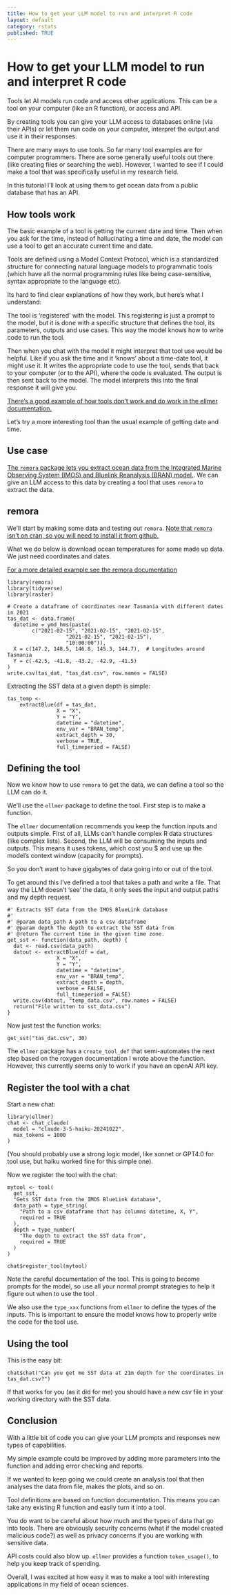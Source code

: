 ```yaml
---
title: How to get your LLM model to run and interpret R code
layout: default
category: rstats
published: TRUE
---
```


# How to get your LLM model to run and interpret R code

Tools let AI models run code and access other applications. This can be
a tool on your computer (like an R function), or access and API.

By creating tools you can give your LLM access to databases online (via
their APIs) or let them run code on your computer, interpret the output
and use it in their responses.

There are many ways to use tools. So far many tool examples are for
computer programmers. There are some generally useful tools out there
(like creating files or searching the web). However, I wanted to see if
I could make a tool that was specifically useful in my research field.

In this tutorial I’ll look at using them to get ocean data from a public database that has an API. 

## How tools work

The basic example of a tool is getting the current date and time. Then
when you ask for the time, instead of hallucinating a time and date, the
model can use a tool to get an accurate current time and date.

Tools are defined using a Model Context Protocol, which is a
standardized structure for connecting natural language models to
programmatic tools (which have all the normal programming rules like
being case-sensitive, syntax appropriate to the language etc).

Its hard to find clear explanations of how they work, but here’s what I
understand:

The tool is ‘registered’ with the model. This registering is just a
prompt to the model, but it is done with a specific structure that
defines the tool, its parameters, outputs and use cases. This way the
model knows how to write code to run the tool.

Then when you chat with the model it might interpret that tool use would
be helpful. Like if you ask the time and it ‘knows’ about a time-date
tool, it might use it. It writes the appropriate code to use the tool,
sends that back to your computer (or to the API), where the code is
evaluated. The output is then sent back to the model. The model
interprets this into the final response it will give you.

[There’s a good example of how tools don’t work and do work in the
ellmer
documentation.](https://ellmer.tidyverse.org/articles/tool-calling.html)

Let’s try a more interesting tool than the usual example of getting date
and time.

## Use case

[The `remora` package lets you extract ocean data from the Integrated Marine Observing System (IMOS) and Bluelink Reanalysis (BRAN) model.](https://imos-animaltracking.github.io/remora/index.html). We
can give an LLM access to this data by creating a tool that uses
`remora` to extract the data.

## remora

We’ll start by making some data and testing out `remora`. [Note that
`remora` isn’t on cran, so you will need to install it from
github.](https://imos-animaltracking.github.io/remora/index.html)

What we do below is download ocean temperatures for some made up data.
We just need coordinates and dates.

[For a more detailed example see the remora
documentation](https://imos-animaltracking.github.io/remora/articles/extractBlue.html)

    library(remora)
    library(tidyverse)
    library(raster)

    # Create a dataframe of coordinates near Tasmania with different dates in 2021
    tas_dat <- data.frame(
      datetime = ymd_hms(paste(
            c("2021-02-15", "2021-02-15", "2021-02-15", 
                       "2021-02-15", "2021-02-15"),
                       "10:00:00")),
      X = c(147.2, 148.5, 146.8, 145.3, 144.7),  # Longitudes around Tasmania
      Y = c(-42.5, -41.8, -43.2, -42.9, -41.5)
    )
    write.csv(tas_dat, "tas_dat.csv", row.names = FALSE)

Extracting the SST data at a given depth is simple:

    tas_temp <- 
        extractBlue(df = tas_dat,
                    X = "X", 
                    Y = "Y", 
                    datetime = "datetime", 
                    env_var = "BRAN_temp",
                    extract_depth = 30,
                    verbose = TRUE,
                    full_timeperiod = FALSE)

## Defining the tool

Now we know how to use `remora` to get the data, we can define a tool so
the LLM can do it.

We’ll use the `ellmer` package to define the tool. First step is to make
a function.

The `ellmer` documentation recommends you keep the function inputs and
outputs simple. First of all, LLMs can’t handle complex R data
structures (like complex lists). Second, the LLM will be consuming the
inputs and outputs. This means it uses tokens, which cost you $ and use
up the model’s context window (capacity for prompts).

So you don’t want to have gigabytes of data going into or out of the
tool.

To get around this I’ve defined a tool that takes a path and write a
file. That way the LLM doesn’t ‘see’ the data, it only sees the input
and output paths and my depth request.

    #' Extracts SST data from the IMOS BlueLink database
    #'
    #' @param data_path A path to a csv dataframe
    #' @param depth The depth to extract the SST data from
    #' @return The current time in the given time zone.
    get_sst <- function(data_path, depth) {
      dat <- read.csv(data_path)
      datout <- extractBlue(df = dat,
                    X = "X", 
                    Y = "Y", 
                    datetime = "datetime", 
                    env_var = "BRAN_temp",
                    extract_depth = depth,
                    verbose = FALSE,
                    full_timeperiod = FALSE)
      write.csv(datout, "temp_data.csv", row.names = FALSE)
      return("File written to sst_data.csv")
    }

Now just test the function works:

    get_sst("tas_dat.csv", 30)

The `ellmer` package has a `create_tool_def` that semi-automates the
next step based on the roxygen documentation I wrote above the function.
However, this currently seems only to work if you have an openAI API
key.

## Register the tool with a chat

Start a new chat:

    library(ellmer)
    chat <- chat_claude(
      model = "claude-3-5-haiku-20241022", 
      max_tokens = 1000
    )

(You should probably use a strong logic model, like sonnet or GPT4.0 for
tool use, but haiku worked fine for this simple one).

Now we register the tool with the chat:

    mytool <- tool(
      get_sst,
      "Gets SST data from the IMOS BlueLink database",
      data_path = type_string(
        "Path to a csv dataframe that has columns datetime, X, Y",
        required = TRUE
      ),
      depth = type_number(
        "The depth to extract the SST data from",
        required = TRUE
      )
    )

    chat$register_tool(mytool)

Note the careful documentation of the tool. This is going to become
prompts for the model, so use all your normal prompt strategies to help
it figure out when to use the tool .

We also use the `type_xxx` functions from `ellmer` to define the types
of the inputs. This is important to ensure the model knows how to
properly write the code for the tool use.

## Using the tool

This is the easy bit:

    chat$chat("Can you get me SST data at 21m depth for the coordinates in tas_dat.csv?")

If that works for you (as it did for me) you should have a new csv file
in your working directory with the SST data.

## Conclusion

With a little bit of code you can give your LLM prompts and responses
new types of capabilities.

My simple example could be improved by adding more parameters into the
function and adding error checking and reports.

If we wanted to keep going we could create an analysis tool that then
analyses the data from file, makes the plots, and so on.

Tool definitions are based on function documentation. This means you can
take any existing R function and easily turn it into a tool.

You do want to be careful about how much and the types of data that go
into tools. There are obviously security concerns (what if the model
created malicious code?) as well as privacy concerns if you are working
with sensitive data.

API costs could also blow up. `ellmer` provides a function
`token_usage()`, to help you keep track of spending.

Overall, I was excited at how easy it was to make a tool with
interesting applications in my field of ocean sciences.
